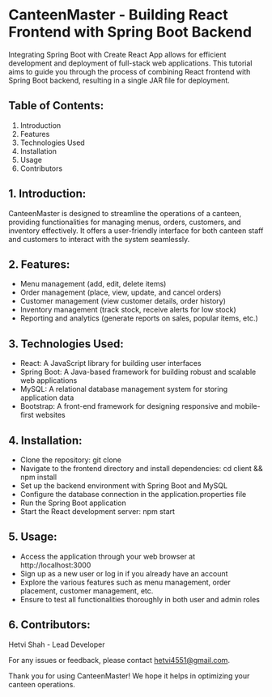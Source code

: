 CanteenMaster - Building React Frontend with Spring Boot Backend
===

Integrating Spring Boot with Create React App allows for efficient development and deployment of full-stack web applications. This tutorial aims to guide you through the process of combining React frontend with Spring Boot backend, resulting in a single JAR file for deployment.

## Table of Contents:

1. Introduction
2. Features
3. Technologies Used
4. Installation
5. Usage
6. Contributors

## 1. Introduction:
CanteenMaster is designed to streamline the operations of a canteen, providing functionalities for managing menus, orders, customers, and inventory effectively. It offers a user-friendly interface for both canteen staff and customers to interact with the system seamlessly.

## 2. Features:
- Menu management (add, edit, delete items)
- Order management (place, view, update, and cancel orders)
- Customer management (view customer details, order history)
- Inventory management (track stock, receive alerts for low stock)
- Reporting and analytics (generate reports on sales, popular items, etc.)

## 3. Technologies Used:
- React: A JavaScript library for building user interfaces
- Spring Boot: A Java-based framework for building robust and scalable web applications
- MySQL: A relational database management system for storing application data
- Bootstrap: A front-end framework for designing responsive and mobile-first websites

## 4. Installation:
- Clone the repository: git clone <repository-url>
- Navigate to the frontend directory and install dependencies: cd client && npm install
- Set up the backend environment with Spring Boot and MySQL
- Configure the database connection in the application.properties file
- Run the Spring Boot application
- Start the React development server: npm start

## 5. Usage:
- Access the application through your web browser at http://localhost:3000
- Sign up as a new user or log in if you already have an account
- Explore the various features such as menu management, order placement, customer management, etc.
- Ensure to test all functionalities thoroughly in both user and admin roles

## 6. Contributors:
Hetvi Shah - Lead Developer

For any issues or feedback, please contact hetvi4551@gmail.com.

Thank you for using CanteenMaster! We hope it helps in optimizing your canteen operations.
